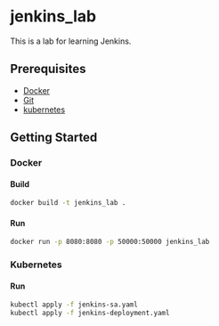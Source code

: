 # jenkins_lab

This is a lab for learning Jenkins.

## Prerequisites

* [Docker](https://www.docker.com/)
* [Git](https://git-scm.com/)
* [kubernetes](https://kubernetes.io/)

## Getting Started

### Docker

#### Build

```bash
docker build -t jenkins_lab .
```

#### Run

```bash
docker run -p 8080:8080 -p 50000:50000 jenkins_lab
```

### Kubernetes

#### Run

```bash
kubectl apply -f jenkins-sa.yaml
kubectl apply -f jenkins-deployment.yaml
```
